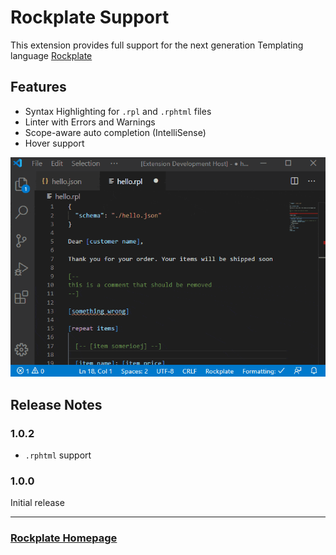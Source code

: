 # Rockplate Support

This extension provides full support for the next generation Templating language [Rockplate](https://rockplate.github.io/)

## Features

- Syntax Highlighting for `.rpl` and `.rphtml` files
- Linter with Errors and Warnings
- Scope-aware auto completion (IntelliSense)
- Hover support

![Rockplate Demo](images/rockplate-demo.gif)

## Release Notes

### 1.0.2

- `.rphtml` support

### 1.0.0

Initial release

---

### [Rockplate Homepage](https://rockplate.github.io/)
